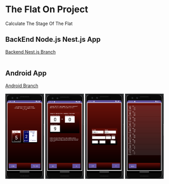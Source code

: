 # The Flat On Project

Calculate The Stage Of The Flat

## BackEnd Node.js Nest.js App

<a href="https://github.com/addamsv/FlatOn/tree/backend-nest-prod">Backend Nest.js Branch</a><br><br>


## Android App

<a href="https://github.com/addamsv/FlatOn/tree/android-prod">Android Branch</a><br><br>
<a href="./README_FILES/main_activity.png"><img src="./README_FILES/main_activity.png" width="121px" height="267px"></a>
<a href="./README_FILES/diapason_activity.png"><img src="./README_FILES/diapason_activity.png" width="121px" height="267px"></a>
<a href="./README_FILES/address_activity.png"><img src="./README_FILES/address_activity.png" width="121px" height="267px"></a>
<a href="./README_FILES/entrance_activity.png"><img src="./README_FILES/entrance_activity.png" width="121px" height="267px"></a>
